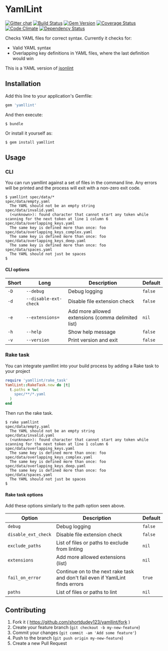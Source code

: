 # YamlLint

[![Gitter chat](https://badges.gitter.im/shortdudey123/yamllint.svg)](https://gitter.im/shortdudey123/yamllint)
[![Build Status](https://travis-ci.org/shortdudey123/yamllint.svg?branch=master)](https://travis-ci.org/shortdudey123/yamllint)
[![Gem Version](http://img.shields.io/gem/v/yamllint.svg)](https://rubygems.org/gems/yamllint)
[![Coverage Status](https://img.shields.io/coveralls/shortdudey123/yamllint/master.svg)](https://coveralls.io/r/shortdudey123/yamllint?branch=master)
[![Code Climate](https://codeclimate.com/github/shortdudey123/yamllint/badges/gpa.svg)](https://codeclimate.com/github/shortdudey123/yamllint)
[![Dependency Status](https://img.shields.io/gemnasium/shortdudey123/yamllint.svg)](https://gemnasium.com/shortdudey123/yamllint)

Checks YAML files for correct syntax.  Currently it checks for:

 * Valid YAML syntax
 * Overlapping key definitions in YAML files, where the last definition would win

This is a YAML version of [jsonlint](https://github.com/dougbarth/jsonlint)

## Installation

Add this line to your application's Gemfile:

```ruby
gem 'yamllint'
```

And then execute:

    $ bundle

Or install it yourself as:

    $ gem install yamllint

## Usage

### CLI

You can run yamllint against a set of files in the command line. Any errors will be printed and the process will exit with a non-zero exit code.

```
$ yamllint spec/data/*
spec/data/empty.yaml
  The YAML should not be an empty string
spec/data/invalid.yaml
  (<unknown>): found character that cannot start any token while scanning for the next token at line 1 column 6
spec/data/overlapping_keys.yaml
  The same key is defined more than once: foo
spec/data/overlapping_keys_complex.yaml
  The same key is defined more than once: foo
spec/data/overlapping_keys_deep.yaml
  The same key is defined more than once: foo
spec/data/spaces.yaml
  The YAML should not just be spaces
$
```

#### CLI options

| Short | Long | Description | Default |
| ------------- | ------------- | ------------- | ------------- |
| `-D` | `--debug` | Debug logging | `false` |
| `-d` | `--disable-ext-check` | Disable file extension check | `false` |
| `-e` | `--extensions=` | Add more allowed extensions (comma delimited list) | `nil` |
| `-h` | `--help` | Show help message | `false` |
| `-v` | `--version` | Print version and exit | `false` |

### Rake task

You can integrate yamllint into your build process by adding a Rake task to your project

```ruby
require 'yamllint/rake_task'
YamlLint::RakeTask.new do |t|
  t.paths = %w(
    spec/**/*.yaml
  )
end
```

Then run the rake task.

```
$ rake yamllint
spec/data/empty.yaml
  The YAML should not be an empty string
spec/data/invalid.yaml
  (<unknown>): found character that cannot start any token while scanning for the next token at line 1 column 6
spec/data/overlapping_keys.yaml
  The same key is defined more than once: foo
spec/data/overlapping_keys_complex.yaml
  The same key is defined more than once: foo
spec/data/overlapping_keys_deep.yaml
  The same key is defined more than once: foo
spec/data/spaces.yaml
  The YAML should not just be spaces
$
```

#### Rake task options

Add these options similarly to the path option seen above.

| Option | Description | Default |
| ------------- | ------------- | ------------- |
| `debug` | Debug logging | `false` |
| `disable_ext_check` | Disable file extension check | `false` |
| `exclude_paths` | List of files or paths to exclude from linting | `nil` |
| `extensions` | Add more allowed extensions (list)| `nil` |
| `fail_on_error` | Continue on to the next rake task and don't fail even if YamlLint finds errors | `true` |
| `paths` | List of files or paths to lint | `nil` |

## Contributing

1. Fork it ( https://github.com/shortdudey123/yamllint/fork )
2. Create your feature branch (`git checkout -b my-new-feature`)
3. Commit your changes (`git commit -am 'Add some feature'`)
4. Push to the branch (`git push origin my-new-feature`)
5. Create a new Pull Request
